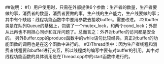 ##说明：
#1）用户使用时，只需在外部提供6个参数：生产者的数量，生产者要做的事，消费者的数量，消费者要做的事，生产线的生产能力，生产线要做的事；
    其中有个缺陷：线程功能函数中中要用参数去接收buffer。需要改进。
#2)buffer类是在队列Queue的基础上，包装了一个mutex_lock，和两个cond_lock；外部从此再也不用担心同步和互斥问题了。总而言之：外界对buffer的访问都是安全的。
	另外Buffer.cpp的produce函数中的while语句比较经典。真正对buffer的功能函数的调用也是在这个函数中进行的。
#3)Thread类中：因为生产者线程和消费者线程要和buffer进行交互，所以线程类的编写中要有对buffer的引用。其中对线程功能函数的具体调用是在Thread.cpp中的start函数中进行的。
